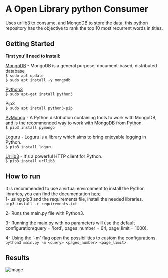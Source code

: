 # A Open Library python Consumer
Uses urllib3 to consume, and MongoDB to store the data, this python repository has the objective to rank the top 10 most recurrent words in titles.

## Getting Started
**First you'll need to install:**

[MongoDB](https://docs.mongodb.com/manual/tutorial/getting-started/) - MongoDB is a general purpose, document-based, distributed database  
`$ sudo apt update`  
`$ sudo apt install -y mongodb`  

[Python3](https://www.python.org/downloads/)  
`$ sudo apt-get install python3`

Pip3  
`$ sudo apt install python3-pip` 

[PyMongo](https://api.mongodb.com/python/3.6.0/tutorial.html) - A Python distribution containing tools to work with MongoDB, and is the recommended way to work with MongoDB from Python.  
`$ pip3 install pymongo`

[Loguru](https://github.com/Delgan/loguru) - Loguru is a library which aims to bring enjoyable logging in Python.   
`$ pip3 install loguru`

[Urllib3](https://urllib3.readthedocs.io/en/latest/) - It's a powerful HTTP client for Python.  
`$ pip3 install urllib3`

## How to run

It is recommended to use a virtual environment to install the Python libraries, you can find the documentation [here](https://docs.python.org/3/library/venv.html)  
1- using pip3 and the requirements file, install the needed libraries.  
`pip3 install -r requirements.txt`

2- Runs the main.py file with Python3.

3- Running the main.py with no parameters will use the default configuration(query = 'lord', pages_number = 64, page_limit = 1000).  

4- Using the '-m' flag open the possibilities to custom the configurations.  
`python3 main.py -m <query> <pages_number> <page_limit>`

## Results
![image](https://user-images.githubusercontent.com/40413290/63745747-58ec7400-c879-11e9-97f3-56a1e81155e6.png)
